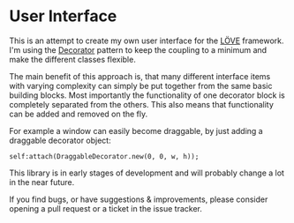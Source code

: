 # User Interface

This is an attempt to create my own user interface for the [LÖVE](https://www.love2d.org/) framework. I'm using the [Decorator](http://en.wikipedia.org/wiki/Decorator_pattern) pattern to keep the coupling to a minimum and make the different classes flexible.

The main benefit of this approach is, that many different interface items with varying complexity can simply be put together from the same basic building blocks. Most importantly the functionality of one decorator block is completely separated from the others. This also means that functionality can be added and removed on the fly.

For example a window can easily become draggable, by just adding a draggable decorator object:

``` 
self:attach(DraggableDecorator.new(0, 0, w, h));
```

This library is in early stages of development and will probably change a lot in the near future. 

If you find bugs, or have suggestions & improvements, please consider opening a pull request or a ticket in the issue tracker.
